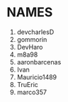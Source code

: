 # NAMES

1. devcharlesD
2. gommorin
3. DevHaro
4. m8a98
5. aaronbarcenas
6. Ivan
7. Mauricio1489
8. TruEric
9. marco357
